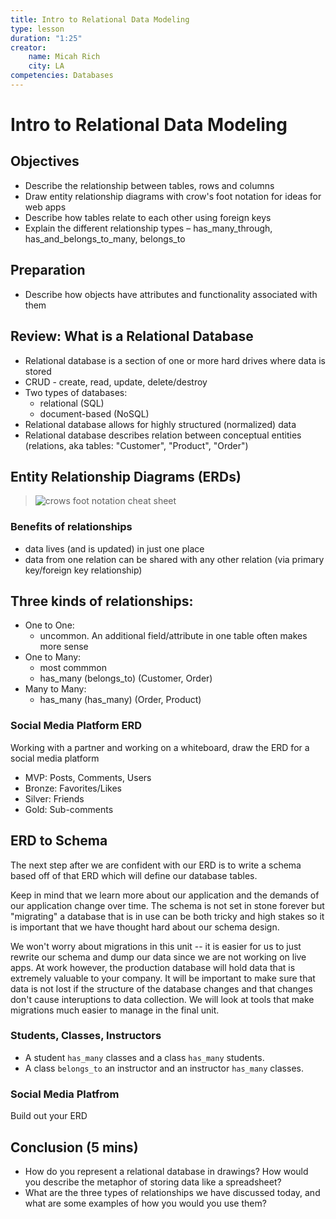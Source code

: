 ```yaml
---
title: Intro to Relational Data Modeling
type: lesson
duration: "1:25"
creator:
    name: Micah Rich
    city: LA
competencies: Databases
---
```


# Intro to Relational Data Modeling

## Objectives

- Describe the relationship between tables, rows and columns
- Draw entity relationship diagrams with crow's foot notation for ideas for web apps
- Describe how tables relate to each other using foreign keys
- Explain the different relationship types – has_many_through, has_and_belongs_to_many, belongs_to

## Preparation

- Describe how objects have attributes and functionality associated with them

## Review: What is a Relational Database

- Relational database is a section of one or more hard drives where data is stored
- CRUD - create, read, update, delete/destroy
- Two types of databases:
    - relational (SQL)
    - document-based (NoSQL)
- Relational database allows for highly structured (normalized) data
- Relational database describes relation between conceptual entities (relations, aka tables: "Customer", "Product", "Order")

## Entity Relationship Diagrams (ERDs)

> ![crows foot notation cheat sheet](https://www.vivekmchawla.com/content/images/2013/Dec/ERD_Relationship_Symbols_Quick_Reference-1.png)

### Benefits of relationships
- data lives (and is updated) in just one place
- data from one relation can be shared with any other relation (via primary key/foreign key relationship)

## Three kinds of relationships:
- One to One:
    - uncommon.  An additional field/attribute in one table often makes more sense
- One to Many:
    - most commmon
    - has_many (belongs_to) (Customer, Order)
- Many to Many:
    - has_many (has_many) (Order, Product)


### Social Media Platform ERD

Working with a partner and working on a whiteboard, draw the ERD for a social media platform

- MVP: Posts, Comments, Users
- Bronze: Favorites/Likes
- Silver: Friends
- Gold: Sub-comments

## ERD to Schema

The next step after we are confident with our ERD is to write a schema based off of that ERD which will define our database tables.

Keep in mind that we learn more about our application and the demands of our application change over time. The schema is not set in stone forever but "migrating" a database that is in use can be both tricky and high stakes so it is important that we have thought hard about our schema design.

We won't worry about migrations in this unit -- it is easier for us to just rewrite our schema and dump our data since we are not working on live apps. At work however, the production database will hold data that is extremely valuable to your company. It will be important to make sure that data is not lost if the structure of the database changes and that changes don't cause interuptions to data collection. We will look at tools that make migrations much easier to manage in the final unit.

### Students, Classes, Instructors

- A student `has_many` classes and a class `has_many` students.
- A class `belongs_to` an instructor and an instructor `has_many` classes.

### Social Media Platfrom

Build out your ERD

## Conclusion (5 mins)

- How do you represent a relational database in drawings? How would you describe the metaphor of storing data like a spreadsheet?
- What are the three types of relationships we have discussed today, and what are some examples of how you would you use them?
